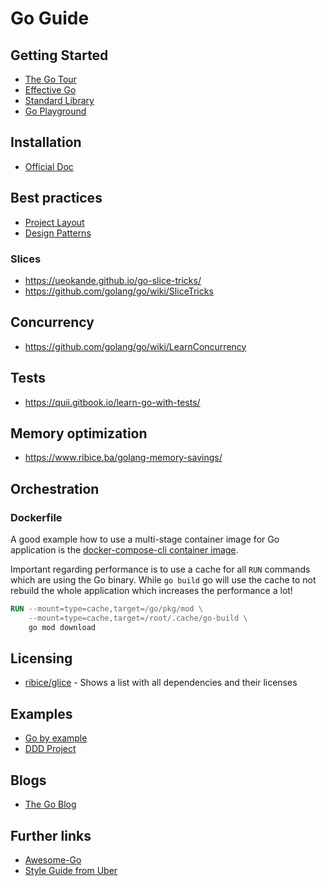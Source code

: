 # Go Guide

## Getting Started

- [The Go Tour](https://go.dev/tour)
- [Effective Go](https://go.dev/doc/effective_go)
- [Standard Library](https://pkg.go.dev/std)
- [Go Playground](https://go.dev/play/)

## Installation

- [Official Doc](https://go.dev/doc/install)

## Best practices

- [Project Layout](https://github.com/golang-standards/project-layout/blob/master/README.md)
- [Design Patterns](https://github.com/tmrts/go-patterns)

### Slices

- <https://ueokande.github.io/go-slice-tricks/>
- <https://github.com/golang/go/wiki/SliceTricks>

## Concurrency

- https://github.com/golang/go/wiki/LearnConcurrency

## Tests

- https://quii.gitbook.io/learn-go-with-tests/

## Memory optimization

- https://www.ribice.ba/golang-memory-savings/

## Orchestration

### Dockerfile

A good example how to use a multi-stage container image for Go application is the [docker-compose-cli container image](https://github.com/docker/compose-cli/blob/main/Dockerfile).

Important regarding performance is to use a cache for all `RUN` commands which are using the Go binary. While `go build` go will use the cache to not rebuild the whole application which increases the performance a lot!

```Dockerfile
RUN --mount=type=cache,target=/go/pkg/mod \
    --mount=type=cache,target=/root/.cache/go-build \
    go mod download
```

## Licensing

- [ribice/glice](https://github.com/ribice/glice) - Shows a list with all dependencies and their licenses

## Examples

- [Go by example](https://gobyexample.com/)
- [DDD Project](https://github.com/ThreeDotsLabs/wild-workouts-go-ddd-example)

## Blogs

- [The Go Blog](https://go.dev/blog/)

## Further links

- [Awesome-Go](https://awesome-go.com/)
- [Style Guide from Uber](https://github.com/uber-go/guide/blob/master/style.md)

